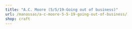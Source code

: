 ```yaml
---
title: "A.C. Moore (5/5/19-Going out of business)"
url: /manassas/a-c-moore-5-5-19-going-out-of-business/
shop: craft
---
```

